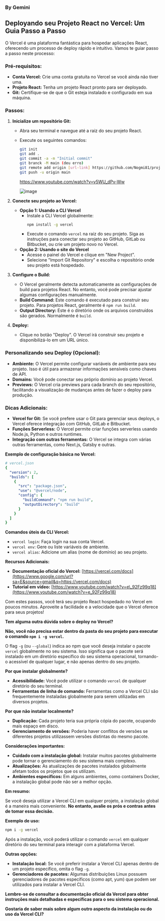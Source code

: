### By Gemini


## Deployando seu Projeto React no Vercel: Um Guia Passo a Passo

O Vercel é uma plataforma fantástica para hospedar aplicações React, oferecendo um processo de deploy rápido e intuitivo. Vamos te guiar passo a passo neste processo:

### Pré-requisitos:

  * **Conta Vercel:** Crie uma conta gratuita no Vercel se você ainda não tiver uma.
  * **Projeto React:** Tenha um projeto React pronto para ser deployado.
  * **Git:** Certifique-se de que o Git esteja instalado e configurado em sua máquina.

### Passos:

1.  **Inicialize um repositório Git:**

      * Abra seu terminal e navegue até a raiz do seu projeto React.
      * Execute os seguintes comandos:
        ```bash
        git init
        git add .
        git commit -a -m "Initial commit"
        git branck -M main (deu erro)
        git remote add origin [url-link] https://github.com/Nogmi81/projetosReact.git
        git push -u origin main
        
        ```
  
        https://www.youtube.com/watch?v=v5WU_dPv-Ww
        
        ![image](https://github.com/user-attachments/assets/62fbf9da-0f7f-4a82-aaeb-759f2da5af6d)


2.  **Conecte seu projeto ao Vercel:**

      * **Opção 1: Usando a CLI Vercel**
          * Instale a CLI Vercel globalmente:
            ```bash
            npm install -g vercel
            ```
          * Execute o comando `vercel` na raiz do seu projeto. Siga as instruções para conectar seu projeto ao GitHub, GitLab ou Bitbucket, ou crie um projeto novo no Vercel.
      * **Opção 2: Usando o site do Vercel**
          * Acesse o painel do Vercel e clique em "New Project".
          * Selecione "Import Git Repository" e escolha o repositório onde seu projeto está hospedado.

3.  **Configure o Build:**

      * O Vercel geralmente detecta automaticamente as configurações de build para projetos React. No entanto, você pode precisar ajustar algumas configurações manualmente.
      * **Build Command:** Este comando é executado para construir seu projeto. Para projetos React, geralmente é `npm run build`.
      * **Output Directory:** Este é o diretório onde os arquivos construídos são gerados. Normalmente é `build`.

4.  **Deploy:**

      * Clique no botão "Deploy". O Vercel irá construir seu projeto e disponibilizá-lo em um URL único.

### Personalizando seu Deploy (Opcional):

  * **Ambiente:** O Vercel permite configurar variáveis de ambiente para seu projeto. Isso é útil para armazenar informações sensíveis como chaves de API.
  * **Domains:** Você pode conectar seu próprio domínio ao projeto Vercel.
  * **Previews:** O Vercel cria previews para cada branch do seu repositório, facilitando a visualização de mudanças antes de fazer o deploy para produção.

### Dicas Adicionais:

  * **Vercel for Git:** Se você prefere usar o Git para gerenciar seus deploys, o Vercel oferece integração com GitHub, GitLab e Bitbucket.
  * **Funções Serverless:** O Vercel permite criar funções serverless usando Node.js, Python e outros runtimes.
  * **Integração com outras ferramentas:** O Vercel se integra com várias outras ferramentas, como Next.js, Gatsby e outras.

**Exemplo de configuração básica no Vercel:**

```yaml
# vercel.json
{
  "version": 2,
  "builds": [
    {
      "src": "package.json",
      "use": "@vercel/node",
      "config": {
        "buildCommand": "npm run build",
        "outputDirectory": "build"
      }
    }
  ]
}
```

**Comandos úteis da CLI Vercel:**

  * `vercel login`: Faça login na sua conta Vercel.
  * `vercel env`: Gere ou liste variáveis de ambiente.
  * `vercel alias`: Adicione um alias (nome de domínio) ao seu projeto.

**Recursos Adicionais:**

  * **Documentação oficial do Vercel:** [https://vercel.com/docs](https://www.google.com/url?sa=E&source=gmail&q=https://vercel.com/docs)
  * **Tutorial em vídeo:** [https://www.youtube.com/watch?v=e\_92Fz99q18](https://www.youtube.com/watch?v=e_92Fz99q18)

Com estes passos, você terá seu projeto React hospedado no Vercel em poucos minutos. Aproveite a facilidade e a velocidade que o Vercel oferece para seus projetos\!

**Tem alguma outra dúvida sobre o deploy no Vercel?**

**Não, você não precisa estar dentro da pasta do seu projeto para executar o comando `npm i -g vercel`.**

O flag `-g` (ou `--global`) indica ao npm que você deseja instalar o pacote `vercel` globalmente no seu sistema. Isso significa que o pacote será instalado em um diretório específico do seu sistema operacional, tornando-o acessível de qualquer lugar, e não apenas dentro do seu projeto.

**Por que instalar globalmente?**

* **Acessibilidade:** Você pode utilizar o comando `vercel` de qualquer diretório do seu terminal.
* **Ferramentas de linha de comando:** Ferramentas como a Vercel CLI são frequentemente instaladas globalmente para serem utilizadas em diversos projetos.

**Por que não instalar localmente?**

* **Duplicação:** Cada projeto teria sua própria cópia do pacote, ocupando mais espaço em disco.
* **Gerenciamento de versões:** Poderia haver conflitos de versões se diferentes projetos utilizassem versões distintas do mesmo pacote.

**Considerações importantes:**

* **Cuidado com a instalação global:** Instalar muitos pacotes globalmente pode tornar o gerenciamento do seu sistema mais complexo.
* **Atualizações:** As atualizações de pacotes instalados globalmente afetam todos os projetos que os utilizam.
* **Ambientes específicos:** Em alguns ambientes, como containers Docker, a instalação global pode não ser a melhor opção.

**Em resumo:**

Se você deseja utilizar a Vercel CLI em qualquer projeto, a instalação global é a maneira mais conveniente. **No entanto, avalie os prós e contras antes de tomar essa decisão.**

**Exemplo de uso:**

```bash
npm i -g vercel
```

Após a instalação, você poderá utilizar o comando `vercel` em qualquer diretório do seu terminal para interagir com a plataforma Vercel.

**Outras opções:**

* **Instalação local:** Se você preferir instalar a Vercel CLI apenas dentro de um projeto específico, omita o flag `-g`.
* **Gerenciadores de pacotes:** Algumas distribuições Linux possuem gerenciadores de pacotes específicos (como apt, yum) que podem ser utilizados para instalar a Vercel CLI.

**Lembre-se de consultar a documentação oficial da Vercel para obter instruções mais detalhadas e específicas para o seu sistema operacional.**

**Gostaria de saber mais sobre algum outro aspecto da instalação ou do uso da Vercel CLI?**

